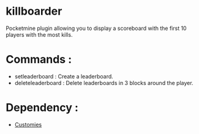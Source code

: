 # killboarder
Pocketmine plugin allowing you to display a scoreboard with the first 10 players with the most kills.

# Commands :
- setleaderboard : Create a leaderboard.
- deleteleaderboard : Delete leaderboards in 3 blocks around the player.

# Dependency :
- [Customies](https://github.com/CustomiesDevs/Customies](https://poggit.pmmp.io/p/Customies/1.3.2)https://poggit.pmmp.io/p/Customies/1.3.2)
